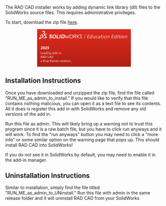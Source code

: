 The RAD CAD installer works by adding dynamic link library (dll) files to the SolidWorks source files. This requires administrative privileges. 

To start, download the zip file [here](downloadables/RAD_CAD_Installer_V3.5.zip).

<p align="center">
  <img src="/demo-images/add-in.png" width="300">
</p>

## Installation Instructions

Once you have downloaded and unzipped the zip file, find the file called "RUN_ME_as_admin_to_install." If you would like to verify that this file contains nothing malicious, you can open it as a text file to see its contents. All it does is register this add in with SolidWorks and remove any old versions of the add in.

Run this file as admin. This will likely bring up a warning not to trust this program since it is a raw batch file, but you have to click run anyways and it will work. To find the "run anyways" button you may need to click a "more info" or some similar option on the warning page that pops up. This should install RAD CAD into SolidWorks!

If you do not see it in SolidWorks by default, you may need to enable it in the add-in manager.
​
## Uninstallation Instructions

Similar to installation, simply find the file titled "RUN_ME_as_admin_to_UNinstall." Run this file with admin in the same release folder and it will uninstall RAD CAD from your SolidWorks
